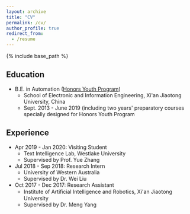 ```yaml
---
layout: archive
title: "CV"
permalink: /cv/
author_profile: true
redirect_from:
  - /resume
---
```


{% include base_path %}

## Education
* B.E. in Automation ([Honors Youth Program](https://en.wikipedia.org/wiki/Special_Class_for_the_Gifted_Young)) 
  * School of Electronic and Information Engineering, Xi'an Jiaotong University, China
  * Sept. 2013 - June 2019  (including two years' preparatory courses specially designed for Honors Youth Program

<!--
Publication
======
To be add...
-->

## Experience

*  Apr 2019 - Jan 2020: Visiting Student
    * Text Intelligence Lab, Westlake University
    * Supervised by Prof. Yue Zhang
*  Jul 2018 - Sep 2018: Research Intern
    * University of Western Australia 
    * Supervised by Dr. Wei Liu
*  Oct 2017 - Dec 2017: Research Assistant  
    * Institute of Artiﬁcial Intelligence and Robotics, Xi'an Jiaotong University
    * Supervised by Dr. Meng Yang

    
<!-- *  Jul 2017 - Aug 2017: Visiting Student
    * Institute of Information Management in Mechanical Engineering, RWTH Aachen University
    * Summer School Program: Robotics for Future Industrial Applications -->


<!-- You can find my [CV](https://ringos.github.io/files/Sen_Yang_CV.pdf) here. -->


<!--
Education
======
* B.S. in GitHub, GitHub University, 2012
* M.S. in Jekyll, GitHub University, 2014
* Ph.D in Version Control Theory, GitHub University, 2018 (expected)

Work experience
======
* Summer 2015: Research Assistant
  * Github University
  * Duties included: Tagging issues
  * Supervisor: Professor Git

* Fall 2015: Research Assistant
  * Github University
  * Duties included: Merging pull requests
  * Supervisor: Professor Hub
  
Skills
======
* Skill 1
* Skill 2
  * Sub-skill 2.1
  * Sub-skill 2.2
  * Sub-skill 2.3
* Skill 3

Publications
======
  <ul>{% for post in site.publications %}
    {% include archive-single-cv.html %}
  {% endfor %}</ul>
  
Talks
======
  <ul>{% for post in site.talks %}
    {% include archive-single-talk-cv.html %}
  {% endfor %}</ul>
  
Teaching
======
  <ul>{% for post in site.teaching %}
    {% include archive-single-cv.html %}
  {% endfor %}</ul>
  
Service and leadership
======
* Currently signed in to 43 different slack teams
-->
